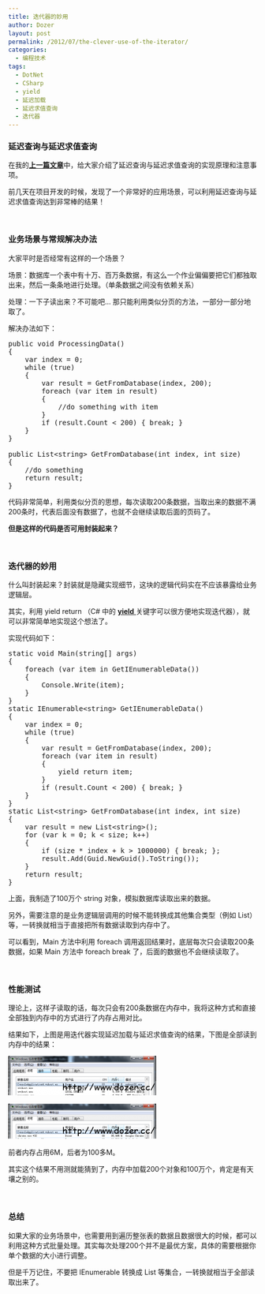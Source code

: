 ```yaml
---
title: 迭代器的妙用
author: Dozer
layout: post
permalink: /2012/07/the-clever-use-of-the-iterator/
categories:
  - 编程技术
tags:
  - DotNet
  - CSharp
  - yield
  - 延迟加载
  - 延迟求值查询
  - 迭代器
---
```


### 延迟查询与延迟求值查询

在我的<a href="/2012/07/lazy-load-and-lazy-evaluation-queries/" target="_blank"><strong>上一篇文章</strong></a>中，给大家介绍了延迟查询与延迟求值查询的实现原理和注意事项。

前几天在项目开发的时候，发现了一个非常好的应用场景，可以利用延迟查询与延迟求值查询达到非常棒的结果！

&nbsp;

### 业务场景与常规解决办法

大家平时是否经常有这样的一个场景？

场景：数据库一个表中有十万、百万条数据，有这么一个作业偏偏要把它们都独取出来，然后一条条地进行处理。（单条数据之间没有依赖关系）

处理：一下子读出来？不可能吧… 那只能利用类似分页的方法，一部分一部分地取了。

<!--more-->

解决办法如下：

<pre class="brush: csharp; gutter: true">public void ProcessingData()
{
    var index = 0;
    while (true)
    {
        var result = GetFromDatabase(index, 200);
        foreach (var item in result)
        {
            //do something with item
        }
        if (result.Count &lt; 200) { break; }
    }
}

public List&lt;string&gt; GetFromDatabase(int index, int size)
{
    //do something
    return result;
}</pre>

代码非常简单，利用类似分页的思想，每次读取200条数据，当取出来的数据不满200条时，代表后面没有数据了，也就不会继续读取后面的页码了。

**但是这样的代码是否可用封装起来？**

&nbsp;

### 迭代器的妙用

什么叫封装起来？封装就是隐藏实现细节，这块的逻辑代码实在不应该暴露给业务逻辑层。

其实，利用 yield return （C# 中的 <a href="http://msdn.microsoft.com/zh-cn/library/9k7k7cf0.aspx" target="_blank"><strong>yield</strong> </a>关键字可以很方便地实现迭代器），就可以非常简单地实现这个想法了。

实现代码如下：

<pre class="brush: csharp; gutter: true">static void Main(string[] args)
{
    foreach (var item in GetIEnumerableData())
    {
        Console.Write(item);
    }
}
static IEnumerable&lt;string&gt; GetIEnumerableData()
{
    var index = 0;
    while (true)
    {
        var result = GetFromDatabase(index, 200);
        foreach (var item in result)
        {
            yield return item;
        }
        if (result.Count &lt; 200) { break; }
    }
}
static List&lt;string&gt; GetFromDatabase(int index, int size)
{
    var result = new List&lt;string&gt;();
    for (var k = 0; k &lt; size; k++)
    {
        if (size * index + k &gt; 1000000) { break; };
        result.Add(Guid.NewGuid().ToString());
    }
    return result;
}</pre>

上面，我制造了100万个 string 对象，模拟数据库读取出来的数据。

另外，需要注意的是业务逻辑层调用的时候不能转换成其他集合类型（例如 List<T>）等，一转换就相当于直接把所有数据读取到内存中了。

可以看到，Main 方法中利用 foreach 调用返回结果时，底层每次只会读取200条数据，如果 Main 方法中 foreach break 了，后面的数据也不会继续读取了。

&nbsp;

### 性能测试

理论上，这样子读取的话，每次只会有200条数据在内存中，我将这种方式和直接全部独到内存中的方式进行了内存占用对比。

结果如下，上图是用迭代器实现延迟加载与延迟求值查询的结果，下图是全部读到内存中的结果：

[<img class="alignnone size-medium wp-image-809" title="memory1" alt="" src="/uploads/2012/07/memory1-300x80.png" width="300" height="80" />][1]

[<img class="alignnone size-medium wp-image-810" title="memory2" alt="" src="/uploads/2012/07/memory2-300x71.png" width="300" height="71" />][2]

前者内存占用6M，后者为100多M。

其实这个结果不用测就能猜到了，内存中加载200个对象和100万个，肯定是有天壤之别的。

&nbsp;

### 总结

如果大家的业务场景中，也需要用到遍历整张表的数据且数据很大的时候，都可以利用这种方式批量处理。其实每次处理200个并不是最优方案，具体的需要根据你单个数据的大小进行调整。

但是千万记住，不要把 IEnumerable<T> 转换成 List<T> 等集合，一转换就相当于全部读取出来了。

&nbsp;

 [1]: /uploads/2012/07/memory1.png
 [2]: /uploads/2012/07/memory2.png
